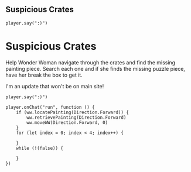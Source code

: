 ## Suspicious Crates 

```blocks
player.say(":)")
```

# Suspicious Crates
Help Wonder Woman navigate through the crates and find the missing painting piece. Search each one and if she finds the missing puzzle piece, have her break the box to get it.

I'm an update that won't be on main site!

```blocks
player.say(":)")
```


```ghost
player.onChat("run", function () {
    if (ww.locatePainting(Direction.Forward)) {
        ww.retrievePainting(Direction.Forward)
        ww.moveWW(Direction.Forward, 0)
    }
    for (let index = 0; index < 4; index++) {
        
    }
    while (!(false)) {
        
    }	
})
```
